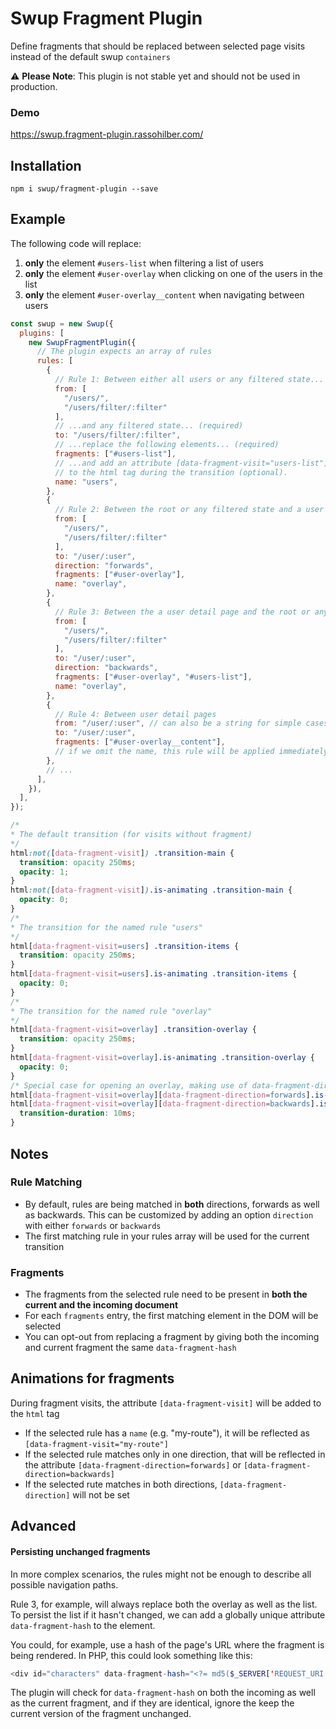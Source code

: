 # Swup Fragment Plugin

Define fragments that should be replaced between selected page visits instead of the default swup `containers`

⚠️ **Please Note**: This plugin is not stable yet and should not be used in production.

### Demo

https://swup.fragment-plugin.rassohilber.com/

## Installation

```shell
npm i swup/fragment-plugin --save
```

## Example

The following code will replace:
 1. **only** the element `#users-list` when filtering a list of users
 2. **only** the element `#user-overlay` when clicking on one of the users in the list
 3. **only** the element `#user-overlay__content` when navigating between users

```js
const swup = new Swup({
  plugins: [
    new SwupFragmentPlugin({
      // The plugin expects an array of rules
      rules: [
        {
          // Rule 1: Between either all users or any filtered state... (required)
          from: [
            "/users/",
            "/users/filter/:filter"
          ],
          // ...and any filtered state... (required)
          to: "/users/filter/:filter",
          // ...replace the following elements... (required)
          fragments: ["#users-list"],
          // ...and add an attribute [data-fragment-visit="users-list"]
          // to the html tag during the transition (optional).
          name: "users",
        },
        {
          // Rule 2: Between the root or any filtered state and a user detail page
          from: [
            "/users/",
            "/users/filter/:filter"
          ],
          to: "/user/:user",
          direction: "forwards",
          fragments: ["#user-overlay"],
          name: "overlay",
        },
        {
          // Rule 3: Between the a user detail page and the root or any filtered state
          from: [
            "/users/",
            "/users/filter/:filter"
          ],
          to: "/user/:user",
          direction: "backwards",
          fragments: ["#user-overlay", "#users-list"],
          name: "overlay",
        },
        {
          // Rule 4: Between user detail pages
          from: "/user/:user", // can also be a string for simple cases like this
          to: "/user/:user",
          fragments: ["#user-overlay__content"],
          // if we omit the name, this rule will be applied immediately, without animation
        },
        // ...
      ],
    }),
  ],
});
```

```css
/*
* The default transition (for visits without fragment)
*/
html:not([data-fragment-visit]) .transition-main {
  transition: opacity 250ms;
  opacity: 1;
}
html:not([data-fragment-visit]).is-animating .transition-main {
  opacity: 0;
}
/*
* The transition for the named rule "users"
*/
html[data-fragment-visit=users] .transition-items {
  transition: opacity 250ms;
}
html[data-fragment-visit=users].is-animating .transition-items {
  opacity: 0;
}
/*
* The transition for the named rule "overlay"
*/
html[data-fragment-visit=overlay] .transition-overlay {
  transition: opacity 250ms;
}
html[data-fragment-visit=overlay].is-animating .transition-overlay {
  opacity: 0;
}
/* Special case for opening an overlay, making use of data-fragment-direction */
html[data-fragment-visit=overlay][data-fragment-direction=forwards].is-leaving .transition-overlay,
html[data-fragment-visit=overlay][data-fragment-direction=backwards].is-rendering .transition-overlay {
  transition-duration: 10ms;
}

```

## Notes

### Rule Matching

- By default, rules are being matched in **both** directions, forwards as well as backwards. This can be customized by adding an option `direction` with either `forwards` or `backwards`
- The first matching rule in your rules array will be used for the current transition

### Fragments

- The fragments from the selected rule need to be present in **both the current and the incoming document**
- For each `fragments` entry, the first matching element in the DOM will be selected
- You can opt-out from replacing a fragment by giving both the incoming and current fragment the same `data-fragment-hash`

## Animations for fragments

During fragment visits, the attribute `[data-fragment-visit]` will be added to the `html` tag
- If the selected rule has a `name` (e.g. "my-route"), it will be reflected as `[data-fragment-visit="my-route"]`
- If the selected rule matches only in one direction, that will be reflected in the attribute `[data-fragment-direction=forwards]` or `[data-fragment-direction=backwards]`
- If the selected rute matches in both directions, `[data-fragment-direction]` will not be set

## Advanced

#### Persisting unchanged fragments

In more complex scenarios, the rules might not be enough to describe all possible navigation paths.

Rule 3, for example, will always replace both the overlay as well as the list.
To persist the list if it hasn't changed, we can add a globally unique attribute `data-fragment-hash` to the element.

You could, for example, use a hash of the page's URL where the fragment is being rendered. In PHP, this could look something like this:

```php
<div id="characters" data-fragment-hash="<?= md5($_SERVER['REQUEST_URI']) ?>"><!-- ... --></div>
```

The plugin will check for `data-fragment-hash` on both the incoming as well as the current fragment, and if they are identical, ignore the keep the current version of the fragment unchanged.
